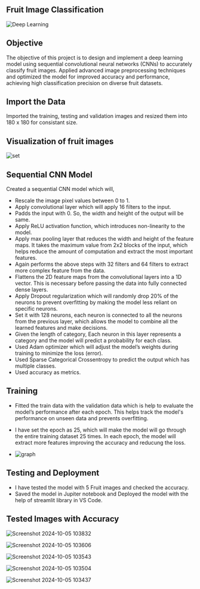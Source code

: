 ## Fruit Image Classification

![Deep Learning](https://github.com/user-attachments/assets/04f6b5a6-4c9c-4e2f-aa71-7653834d564f)

## Objective

The objective of this project is to design and implement a deep learning model using sequential convolutional neural networks (CNNs) to accurately classify fruit images. Applied advanced image preprocessing techniques and optimized the model for improved accuracy and performance, achieving high classification precision on diverse fruit datasets.

## Import the Data

Imported the training, testing and validation images and resized them into 180 x 180 for consistant size.

## Visualization of fruit images

![set](https://github.com/user-attachments/assets/c31c0bdc-24b1-419e-8e38-fd772c6d4538)

## Sequential CNN Model

Created a sequential CNN model which will,
- Rescale the image pixel values between 0 to 1.
- Apply convolutional layer which will apply 16 filters to the input.
- Padds the input with 0. So, the width and height of the output will be same.
- Apply ReLU activation function, which introduces non-linearity to the model.
- Apply max pooling layer that reduces the width and height of the feature maps. It takes the maximum value from 2x2 blocks of the input, which helps reduce the amount of computation and extract the most important features.
- Again performs the above steps with 32 filters and 64 filters to extract more complex feature from the data.
- Flattens the 2D feature maps from the convolutional layers into a 1D vector. This is necessary before passing the data into fully connected dense layers.
- Apply Dropout regularization which will randomly drop 20% of the neurons to prevent overfitting by making the model less reliant on specific neurons.
- Set it with 128 neurons, each neuron is connected to all the neurons from the previous layer, which allows the model to combine all the learned features and make decisions.
- Given the length of category, Each neuron in this layer represents a category and the model will predict a probability for each class.
- Used Adam optimizer which will adjust the model’s weights during training to minimize the loss (error).
- Used Sparse Categorical Crossentropy to predict the output which has multiple classes.
- Used accuracy as metrics.

## Training

- Fitted the train data with the validation data which is help to evaluate the model’s performance after each epoch. This helps track the model's performance on unseen data and prevents overfitting.
- I have set the epoch as 25, which will make the model will go through the entire training dataset 25 times. In each epoch, the model will extract more features improving the accuracy and reducung the loss.

- ![graph](https://github.com/user-attachments/assets/6c16eeab-983b-4375-b3cd-3769c6456493)

## Testing and Deployment

- I have tested the model with 5 Fruit images and checked the accuracy.
- Saved the model in Jupiter notebook and Deployed the model with the help of streamlit library in VS Code.

## Tested Images with Accuracy

![Screenshot 2024-10-05 103832](https://github.com/user-attachments/assets/b228c629-25dd-4599-a964-fc13e88d05bd)

![Screenshot 2024-10-05 103606](https://github.com/user-attachments/assets/755b8a68-464f-4a5e-b938-d5def90577a1)

![Screenshot 2024-10-05 103543](https://github.com/user-attachments/assets/d615d519-7eeb-4dab-956d-cf6c620b6fe5)

![Screenshot 2024-10-05 103504](https://github.com/user-attachments/assets/f9bb12bf-7f35-43d4-bbef-9d9571678ccb)

![Screenshot 2024-10-05 103437](https://github.com/user-attachments/assets/3d79cdfc-23eb-4adf-90bb-58bcc4964178)

